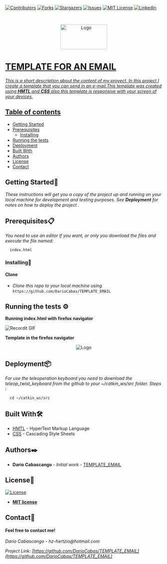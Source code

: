 [![Contributors][contributors-shield]][contributors-url]
[![Forks][forks-shield]][forks-url]
[![Stargazers][stars-shield]][stars-url]
[![Issues][issues-shield]][issues-url]
[![MIT License][license-shield]][license-url]
[![LinkedIn][linkedin-shield]][linkedin-url]

<!-- PROJECT LOGO -->

<br />
<p align="center">
  <a href="https://github.com/DarioCabas/ROS_Webpage">
    <img src="https://imageog.flaticon.com/icons/png/512/25/25231.png?size=1200x630f&pad=10,10,10,10&ext=png&bg=FFFFFFFF" alt="Logo" width="150" height="80"
  </a>
</p>

# TEMPLATE FOR AN EMAIL 

_This is a short description about the content of my proyect. In this project I create a template that you can send in an e-mail.This template was created using **_HMTL_** _and_ **_CSS_** also this template is responsive with your screen of your devices._

## Table of contents
* [Getting Started](#Getting-Started)
* [Prerequisites](#Prerequisites)
  * [Installing](#Installing)
* [Running the tests](#running-the-tests)
* [Deployment](#deployment)
* [Built With](#built-With)
* [Authors](#authors)
* [License](#license)
* [Contact](#contact)



## Getting Started🚀


_These instructions will get you a copy of the project up and running on your local machine for development and testing purposes. See_ **_Deployment_** _for notes on how to deploy the project ._


## Prerequisites:clipboard:

_You need to use an editor if you want, or only you download the files and execute the file named:_ 


```
  index.html
```


### Installing🔧

#### Clone

- _Clone this repo to your local machine using_ `https://github.com/DarioCabas/TEMPLATE_EMAIL`

## Running the tests ⚙️

**Running index.html with firefox navigator**

![Recordit GIF](http://g.recordit.co/lbKzLLWMum.gif)

**Template in the firefox navigator**
<p align="center">
    <img src="https://imageog.flaticon.com/icons/png/512/25/25231.png?size=1200x630f&pad=10,10,10,10&ext=png&bg=FFFFFFFF" alt="Logo">

</p>



## Deployment📦

_For use the teleoperation keyboard you need to download the teleop_twist_keyboard from the github to your ~/catkin_ws/src folder. Steps :_

```
  cd ~/catkin_ws/src
```


## Built With🛠️

* [HMTL](https://codigofacilito.com/articulos/que-es-html) - HyperText Markup Language
* [CSS](https://es.wikipedia.org/wiki/Hoja_de_estilos_en_cascada) - Cascading Style Sheets

## Authors✒️

* **Dario Cabascango** - *Initial work* - [TEMPLATE_EMAIL](https://github.com/DarioCabas)

## License📄

[![License](http://img.shields.io/:license-mit-blue.svg?style=flat-square)](http://badges.mit-license.org)

- **[MIT license](http://opensource.org/licenses/mit-license.php)**


## Contact:e-mail: 

#### Feel free to contact me!

_Dario Cabascango_  - _hz-hertzio@hotmail.com_ 

_Project Link:_ _[https://github.com/DarioCabas/TEMPLATE_EMAIL](https://github.com/DarioCabas/TEMPLATE_EMAIL)_


<!-- MARKDOWN LINKS & IMAGES -->
<!-- https://www.markdownguide.org/basic-syntax/#reference-style-links -->
[contributors-shield]: https://img.shields.io/github/contributors/DarioCabas/TEMPLATE_EMAIL.svg?style=flat-square
[contributors-url]: https://github.com/DarioCabas/TEMPLATE_EMAIL/graphs/contributors
[forks-shield]: https://img.shields.io/github/forks/DarioCabas/TEMPLATE_EMAIL.svg?style=flat-square
[forks-url]: https://github.com/DarioCabas/TEMPLATE_EMAIL/network/members
[stars-shield]: https://img.shields.io/github/stars/DarioCabas/TEMPLATE_EMAIL.svg?style=flat-square
[stars-url]: https://github.com/DarioCabas/TEMPLATE_EMAIL/stargazers
[issues-shield]: https://img.shields.io/github/issues/DarioCabas/TEMPLATE_EMAIL.svg?style=flat-square
[issues-url]: https://github.com/DarioCabas/TEMPLATE_EMAIL/issues
[license-shield]: https://img.shields.io/github/license/DarioCabas/TEMPLATE_EMAIL.svg?style=flat-square
[license-url]: https://github.com/DarioCabas/TEMPLATE_EMAIL/blob/master/LICENSE.txt
[linkedin-shield]: https://img.shields.io/badge/-LinkedIn-black.svg?style=flat-square&logo=linkedin&colorB=555
[linkedin-url]: https://linkedin.com/in/dario-cabascango-9724431a3


